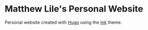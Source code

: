 # Matthew Lile's Personal Website

Personal website created with [Hugo](https://gohugo.io) using the [Ink](https://themes.gohugo.io/hugo-ink/) theme.
